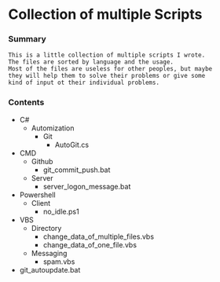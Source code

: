 # Collection of multiple Scripts

### Summary
    This is a little collection of multiple scripts I wrote.
    The files are sorted by language and the usage.
    Most of the files are useless for other peoples, but maybe 
    they will help them to solve their problems or give some 
    kind of input ot their individual problems.
    
### Contents

- C#
    - Automization
        - Git
            - AutoGit.cs
- CMD
    - Github
        - git_commit_push.bat
    - Server
        - server_logon_message.bat
- Powershell
    - Client
        - no_idle.ps1
- VBS
    - Directory
        - change_data_of_multiple_files.vbs
        - change_data_of_one_file.vbs
    - Messaging 
        - spam.vbs
- git_autoupdate.bat
